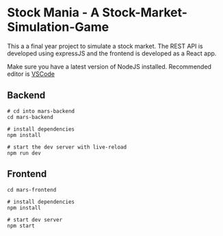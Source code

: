 # Stock Mania - A Stock-Market-Simulation-Game

This a a final year project to simulate a stock market. The REST API is developed using expressJS and the frontend is developed as a React app.

Make sure you have a latest version of NodeJS installed. Recommended editor is [VSCode](https://code.visualstudio.com/)

## Backend

```
# cd into mars-backend
cd mars-backend

# install dependencies
npm install

# start the dev server with live-reload
npm run dev
```

## Frontend

```
cd mars-frontend

# install dependencies
npm install

# start dev server
npm start
```

